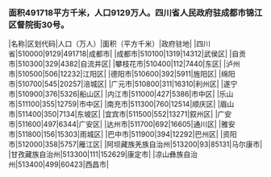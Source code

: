 ### 面积491718平方千米，人口9129万人。四川省人民政府驻成都市锦江区督院街30号。
<!-- ||||| -->
|名称|区划代码|人口（万人）|面积（平方千米）|政府驻地|
|四川省|510000|9129|491718|成都市|
|成都市|510100|1319|14312|武侯区|
|自贡市|510300|329|4382|自流井区|
|攀枝花市|510400|112|7440|东区|
|泸州市|510500|506|12232|江阳区|
|德阳市|510600|392|5911|旌阳区|
|绵阳市|510700|545|20257|涪城区|
|广元市|510800|311|16310|利州区|
|遂宁市|510900|376|5326|船山区|
|内江市|511000|427|5386|市中区|
|乐山市|511100|355|12759|市中区|
|南充市|511300|760|12514|顺庆区|
|眉山市|511400|350|7134|东坡区|
|宜宾市|511500|552|13271|叙州区|
|广安市|511600|497|6344|广安区|
|达州市|511700|692|16605|通川区|
|雅安市|511800|156|15303|雨城区|
|巴中市|511900|394|12292|巴州区|
|资阳市|512000|358|5757|雁江区|
|阿坝藏族羌族自治州|513200|93|85131|马尔康市|
|甘孜藏族自治州|513300|111|152629|康定市|
|凉山彝族自治州|513400|499|60423|西昌市|







